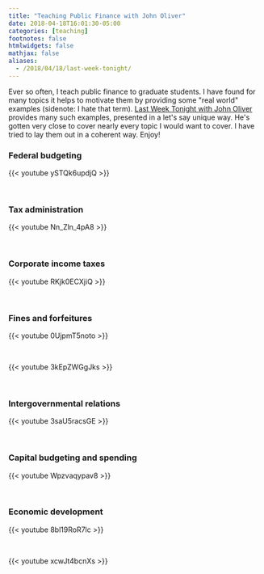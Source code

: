 ```yaml
---
title: "Teaching Public Finance with John Oliver"
date: 2018-04-18T16:01:30-05:00
categories: [teaching]
footnotes: false
htmlwidgets: false
mathjax: false
aliases:
  - /2018/04/18/last-week-tonight/
---
```


Ever so often, I teach public finance to graduate students. I have found for many topics it helps to motivate them by providing some "real world" examples (sidenote: I hate that term). [Last Week Tonight with John Oliver](https://www.hbo.com/last-week-tonight-with-john-oliver) provides many such examples, presented in a let's say unique way. He's gotten very close to cover nearly every topic I would want to cover. I have tried to lay them out in a coherent way. Enjoy!
<!--more-->

### Federal budgeting

{{< youtube ySTQk6updjQ >}}

<br>

### Tax administration

{{< youtube Nn_Zln_4pA8 >}}

<br>

### Corporate income taxes

{{< youtube RKjk0ECXjiQ >}}

<br>

### Fines and forfeitures

{{< youtube 0UjpmT5noto >}}

<br>

{{< youtube 3kEpZWGgJks >}}

<br>

### Intergovernmental relations

{{< youtube 3saU5racsGE >}}

<br>

### Capital budgeting and spending

{{< youtube Wpzvaqypav8 >}}

<br>

### Economic development

{{< youtube 8bl19RoR7lc >}}

<br>

{{< youtube xcwJt4bcnXs >}}
